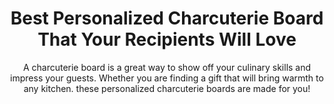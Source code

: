 ---
layout: post
title: Best Personalized Charcuterie Board That Your Recipients Will Love
subtitle: A charcuterie board is a great way to show off your culinary skills and impress your guests. Whether you are finding a gift that will bring warmth to any kitchen. these personalized charcuterie boards are made for you!
header-img: "img/post/2023/09/copied/medium_personalized_charcuterie_board_927ece22cf.jpg"
header-style: text
permalink: "/personalized-charcuterie-board/"
catalog: true
tags:
  - Recipients 
  - Men
---